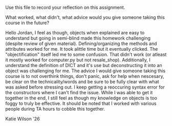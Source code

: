 Use this file to record your reflection on this assignment. 

What worked, what didn't, what advice would you give someone taking this course in the future?

Hello Jordan,
I feel as though, objects when explained are easy to understand but going in semi-blind made this homework challenging (despite review of given material). Defining/organizing the methods and attributes worked for me. It took alittle time but it eventually clicked. The "objectification" itself led me to some confusion. That didn't work (or atleast it mostly worked for computer.py but not resale_shop). Additionally, I understand the definition of DICT and it's use but deconstructing it into an object was challenging for me. The advice I would give someone taking this course is to not overthink things, don't panic, ask for help when nescesary, be clear on the technicality/words and be sure to be fully clear with what was asked before stressing out. I keep getting a reoccuring syntax error for the constructors where I can't find the issue. While I was able to get it together in the end, I still feel as though my knowledge on objects is too foggy to truly be effective. It should be noted that I worked with various people during TA hours to cobble this together.

Katie Wilson '26